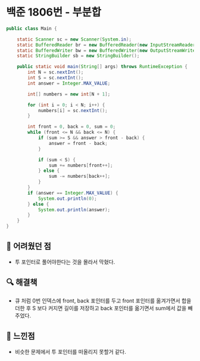 # 백준 1806번 - 부분합

```java
public class Main {

    static Scanner sc = new Scanner(System.in);
    static BufferedReader br = new BufferedReader(new InputStreamReader(System.in));
    static BufferedWriter bw = new BufferedWriter(new OutputStreamWriter(System.out));
    static StringBuilder sb = new StringBuilder();

    public static void main(String[] args) throws RuntimeException {
        int N = sc.nextInt();
        int S = sc.nextInt();
        int answer = Integer.MAX_VALUE;

        int[] numbers = new int[N + 1];

        for (int i = 0; i < N; i++) {
            numbers[i] = sc.nextInt();
        }

        int front = 0, back = 0, sum = 0;
        while (front <= N && back <= N) {
            if (sum >= S && answer > front - back) {
                answer = front - back;
            }

            if (sum < S) {
                sum += numbers[front++];
            } else {
                sum -= numbers[back++];
            }
        }
        if (answer == Integer.MAX_VALUE) {
            System.out.println(0);
        } else {
            System.out.println(answer);
        }
    }
}
```

## 🚨 어려웠던 점

* 투 포인터로 풀어야한다는 것을 몰라서 막혔다.

## 🔍 해결책

- 큐 처럼 0번 인덱스에 front, back 포인터를 두고 front 포인터를 옮겨가면서 합을 더한 후 S 보다 커지면 길이를 저장하고 back 포인터를 옮기면서 sum에서 값을 빼주었다.

## 🌈 느낀점

- 비슷한 문제에서 투 포인터를 떠올리지 못할거 같다.